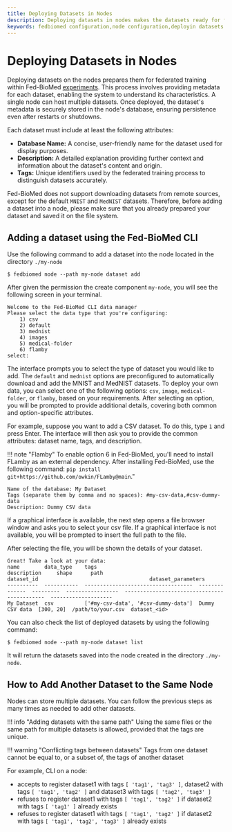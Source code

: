 ```yaml
---
title: Deploying Datasets in Nodes
description: Deploying datasets in nodes makes the datasets ready for federated training with Fed-BioMed.
keywords: fedbiomed configuration,node configuration,deployin datasets
---
```


# Deploying Datasets in Nodes

Deploying datasets on the nodes prepares them for federated training within Fed-BioMed [experiments](../researcher/experiment.md). This process involves providing metadata for each dataset, enabling the system to understand its characteristics. A single node can host multiple datasets. Once deployed, the dataset's metadata is securely stored in the node's database, ensuring persistence even after restarts or shutdowns.

Each dataset must include at least the following attributes:

- **Database Name:**  A concise, user-friendly name for the dataset used for display purposes.
- **Description:** A detailed explanation providing further context and information about the dataset's content and origin.
- **Tags:** Unique identifiers used by the federated training process to distinguish datasets accurately.

Fed-BioMed does not support downloading datasets from remote sources, except for the default `MNIST` and `MedNIST` datasets. Therefore, before adding a dataset into a node, please make sure that you already prepared your dataset and saved it on the file system.

## Adding a dataset using the Fed-BioMed CLI

Use the following command to add a dataset into the node located in the directory `./my-node`

``` shell
$ fedbiomed node --path my-node dataset add
```

After given the permission the create component `my-node`, you will see the following screen in your terminal.

```
Welcome to the Fed-BioMed CLI data manager
Please select the data type that you're configuring:
	1) csv
	2) default
	3) mednist
	4) images
	5) medical-folder
	6) flamby
select:
```

The interface prompts you to select the type of dataset you would like to add. The `default` and `mednist` options are preconfigured to automatically download and add the MNIST and MedNIST datasets. To deploy your own data, you can select one of the following options: `csv`, `image`, `medical-folder`, or `flamby`, based on your requirements. After selecting an option, you will be prompted to provide additional details, covering both common and option-specific attributes.

For example, suppose you want to add a CSV dataset. To do this, type `1` and press Enter. The interface will then ask you to provide the common attributes: dataset name, tags, and description.

!!! note "Flamby"
    To enable option 6 in Fed-BioMed, you'll need to install FLamby as an external dependency. After installing Fed-BioMed, use the following command: `pip install git+https://github.com/owkin/FLamby@main`."

```
Name of the database: My Dataset
Tags (separate them by comma and no spaces): #my-csv-data,#csv-dummy-data
Description: Dummy CSV data
```

If a graphical interface is available, the next step opens a file browser window and asks you to select your csv file. If a graphical interface is not available, you will be prompted to insert the full path to the file.

After selecting the file, you will be shown the details of your dataset.

```
Great! Take a look at your data:
name        data_type    tags                                 description     shape      path                                   dataset_id                                    dataset_parameters
----------  -----------  -----------------------------------  --------------  ---------  -----------------  --------------------------------------------  --------------------
My Dataset  csv          ['#my-csv-data', '#csv-dummy-data']  Dummy CSV data  [300, 20]  /path/to/your.csv  dataset_<id>
```

You can also check the list of deployed datasets by using the following command:

```shell
$ fedbiomed node --path my-node dataset list
```

It will return the datasets saved into the node created in the directory `./my-node`.

## How to Add Another Dataset to the Same Node

Nodes can store multiple datasets. You can follow the previous steps as many times as needed to add other datasets.

!!! info "Adding datasets with the same path"
    Using the same files or the same path for multiple datasets is allowed, provided that the tags are unique.

!!! warning "Conflicting tags between datasets"
    Tags from one dataset cannot be equal to, or a subset of, the tags of another dataset

For example, CLI on a node:

* accepts to register dataset1 with tags `[ 'tag1', 'tag3' ]`, dataset2 with tags `[ 'tag1', 'tag2' ]` and dataset3 with tags `[ 'tag2', 'tag3' ]`
* refuses to register dataset1 with tags `[ 'tag1', 'tag2' ]` if dataset2 with tags `[ 'tag1' ]` already exists
* refuses to register dataset1 with tags `[ 'tag1', 'tag2' ]` if dataset2 with tags `[ 'tag1', 'tag2', 'tag3' ]` already exists

